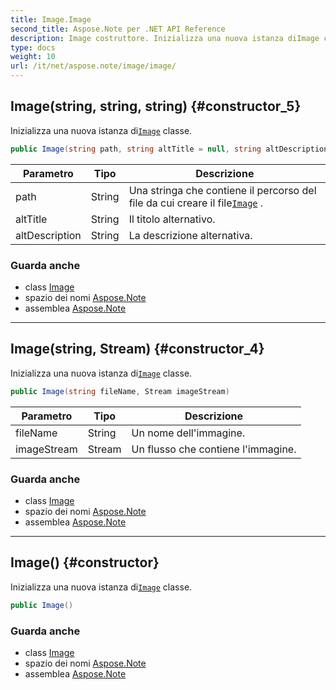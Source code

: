 ```yaml
---
title: Image.Image
second_title: Aspose.Note per .NET API Reference
description: Image costruttore. Inizializza una nuova istanza diImage classe.
type: docs
weight: 10
url: /it/net/aspose.note/image/image/
---
```

## Image(string, string, string) {#constructor_5}

Inizializza una nuova istanza di[`Image`](../) classe.

```csharp
public Image(string path, string altTitle = null, string altDescription = null)
```

| Parametro | Tipo | Descrizione |
| --- | --- | --- |
| path | String | Una stringa che contiene il percorso del file da cui creare il file[`Image`](../) . |
| altTitle | String | Il titolo alternativo. |
| altDescription | String | La descrizione alternativa. |

### Guarda anche

* class [Image](../)
* spazio dei nomi [Aspose.Note](../../image/)
* assemblea [Aspose.Note](../../../)

---

## Image(string, Stream) {#constructor_4}

Inizializza una nuova istanza di[`Image`](../) classe.

```csharp
public Image(string fileName, Stream imageStream)
```

| Parametro | Tipo | Descrizione |
| --- | --- | --- |
| fileName | String | Un nome dell'immagine. |
| imageStream | Stream | Un flusso che contiene l'immagine. |

### Guarda anche

* class [Image](../)
* spazio dei nomi [Aspose.Note](../../image/)
* assemblea [Aspose.Note](../../../)

---

## Image() {#constructor}

Inizializza una nuova istanza di[`Image`](../) classe.

```csharp
public Image()
```

### Guarda anche

* class [Image](../)
* spazio dei nomi [Aspose.Note](../../image/)
* assemblea [Aspose.Note](../../../)


